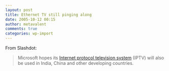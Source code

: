 ```yaml
---
layout: post
title: Ethernet TV still pinging along
date: 2005-10-12 00:15
author: metavalent
comments: true
categories: wp-import
---
```

From Slashdot:
<blockquote>Microsoft hopes its <a href="http://slashdot.org/article.pl?sid=05/10/11/2150259">Internet protocol television system</a> (IPTV) will also be used in India, China and other developing countries.</blockquote>
